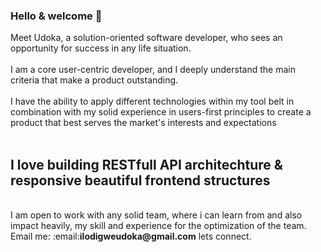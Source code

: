 ### Hello & welcome 👋

  Meet Udoka, a solution-oriented software developer, who sees an opportunity for success in any life situation. 
<br>
<br>
  I am a core user-centric developer, and I deeply understand the main criteria that make a product outstanding.
<br>
<br>
  I have the ability to apply different technologies within my tool belt in combination with my solid experience in users-first principles to create a product that best serves the market's interests and expectations
  <br>
  <br>
  ## I love building RESTfull API architechture & responsive beautiful frontend structures
  <br>
  I am open to work with any solid team, where i can learn from and also impact heavily, my skill and experience for the optimization of the team. Email me: :email:<strong>ilodigweudoka@gmail.com</strong>  lets connect.


